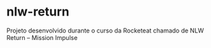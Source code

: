 # nlw-return
Projeto desenvolvido durante o curso da Rocketeat chamado de NLW Return – Mission Impulse
